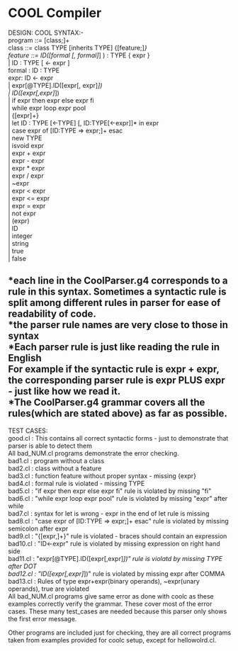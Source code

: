 # COOL Compiler #

DESIGN:
COOL SYNTAX:-   
   program ::= [class;]+  
   class ::= class TYPE [inherits TYPE] {[feature;]*}  
   feature ::= ID([formal [, formal]*] ) : TYPE { expr }  
               | ID : TYPE [ <- expr ]  
   formal : ID : TYPE   
   expr: ID <- expr  
       | expr[@TYPE].ID([expr[, expr]*])  
	    | ID([expr[,expr]*])   
       | if expr then expr else expr fi    
	    | while expr loop expr pool   
	    | {[expr]+}    
	    | let ID : TYPE [<-TYPE] [, ID:TYPE[<-expr]]* in expr  
	    | case expr of [ID:TYPE => expr;]+ esac  
	    | new TYPE   
	    | isvoid expr          
	    | expr + expr    
	    | expr - expr   
	    | expr * expr   
	    | expr / expr   
	    | ~expr   
	    | expr < expr   
	    | expr <= expr   
	    | expr = expr   
	    | not expr    
	    | (expr)    
	    | ID    
	    | integer         
	    | string   
	    | true   
	    | false   
  
*each line in the CoolParser.g4 corresponds to a rule in this syntax. Sometimes a syntactic rule is split among different rules in parser for ease of readability of code.  
*the parser rule names are very close to those in syntax  
*Each parser rule is just like reading the rule in English   
 For example if the syntactic rule is expr + expr, the corresponding parser rule  is expr PLUS expr - just like how we read it.  
*The CoolParser.g4 grammar covers all the rules(which are stated above) as far as possible.    
----------------------------------------------------------------   
TEST CASES:   
good.cl : This contains all correct syntactic forms - just to demonstrate that parser is able to detect them  
All bad_NUM.cl programs demonstrate the error checking.  
bad1.cl  : program without a class   
bad2.cl  : class without a feature   
bad3.cl  : function feature without proper syntax - missing {expr}   
bad4.cl  : formal rule is violated - missing TYPE  
bad5.cl  : "if expr then expr else expr fi" rule is violated by missing "fi"   
bad6.cl  : "while expr loop expr pool" rule is violated by missing "expr" after while   
bad7.cl  : syntax for let is wrong - expr in the end of let rule is missing  
bad8.cl  : "case expr of [ID:TYPE => expr;]+ esac" rule is violated by missing semicolon after expr   
bad9.cl  : "{[expr,]+}" rule is violated - braces should contain an expression   
bad10.cl : "ID<-expr" rule is violated by missing expression on right hand side   
bad11.cl : "expr[@TYPE].ID([expr[,expr]*])" rule is violatd by missing TYPE after DOT   
bad12.cl : "ID([expr[,expr]*])" rule is violated by missing expr after COMMA   
bad13.cl : Rules of type expr+expr(binary operands), ~expr(unary operands), true are violated   
All bad_NUM.cl programs give same error as done with coolc as these examples correctly verify the grammar. These cover most of the error cases. These many test_cases are needed because this parser only shows the first error message.   
  
Other programs are included just for checking, they are all correct programs taken from examples provided for coolc setup, except for hellowolrd.cl.
